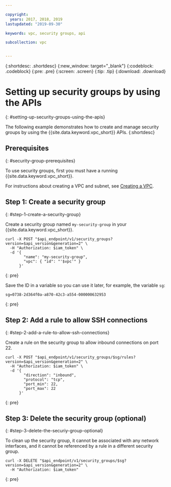 ```yaml
---

copyright:
  years: 2017, 2018, 2019
lastupdated: "2019-09-30"

keywords: vpc, security groups, api

subcollection: vpc


---
```


{:shortdesc: .shortdesc}
{:new_window: target="_blank"}
{:codeblock: .codeblock}
{:pre: .pre}
{:screen: .screen}
{:tip: .tip}
{:download: .download}

# Setting up security groups by using the APIs
{: #setting-up-security-groups-using-the-apis}

The following example demonstrates how to create and manage security groups by using the {{site.data.keyword.vpc_short}} APIs.
{:shortdesc}

## Prerequisites
{: #security-group-prerequisites}

To use security groups, first you must have a running {{site.data.keyword.vpc_short}}.

For instructions about creating a VPC and subnet, see [Creating a VPC](/docs/vpc?topic=vpc-creating-a-vpc-using-the-rest-apis).

## Step 1: Create a security group
{: #step-1-create-a-security-group}

Create a security group named `my-security-group` in your {{site.data.keyword.vpc_short}}.

```
curl -X POST "$api_endpoint/v1/security_groups?version=$api_version&generation=2" \
  -H "Authorization: $iam_token" \
  -d '{
        "name": "my-security-group",
        "vpc": { "id": "'$vpc'" }
      }'
```
{: pre}

Save the ID in a variable so you can use it later, for example, the variable `sg`:

```
sg=0738-2d364f0a-a870-42c3-a554-000000632953
```
{: pre}

## Step 2: Add a rule to allow SSH connections
{: #step-2-add-a-rule-to-allow-ssh-connections}

Create a rule on the security group to allow inbound connections on port 22.

```
curl -X POST "$api_endpoint/v1/security_groups/$sg/rules?version=$api_version&generation=2" \
  -H "Authorization: $iam_token" \
  -d '{
        "direction": "inbound",
        "protocol": "tcp",
        "port_min": 22,
        "port_max": 22
      }'
```
{: pre}

## Step 3: Delete the security group (optional)
{: #step-3-delete-the-securiy-group-optional}

To clean up the security group, it cannot be associated with any network interfaces, and it cannot be referenced by a rule in a different security group.

```
curl -X DELETE "$api_endpoint/v1/security_groups/$sg?version=$api_version&generation=2" \
  -H "Authorization: $iam_token"
```
{: pre}
